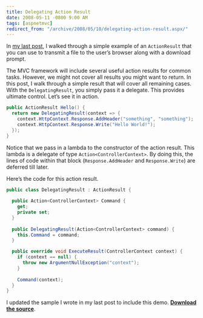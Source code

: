 ```yaml
---
title: Delegating Action Result
date: 2008-05-11 -0800 9:00 AM
tags: [aspnetmvc]
redirect_from: "/archive/2008/05/10/delegating-action-result.aspx/"
---
```


In [my last
post](https://haacked.com/archive/2008/05/10/writing-a-custom-file-download-action-result-for-asp.net-mvc.aspx "Download Action Result"),
I walked through a simple example of an `ActionResult` that you can use
to transmit a file to the user’s browser along with a download prompt.

The MVC framework will include several useful action results for common
tasks. However, we might not cover all results you might want to return.
In this post, I walk through a simple result that will cover all
remaining cases. With the `DelegatingResult`, you simply pass it a
delegate. This provides ultimate control. Let’s see it in action.

```csharp
public ActionResult Hello() {
  return new DelegatingResult(context => {
    context.HttpContext.Response.AddHeader("something", "something");
    context.HttpContext.Response.Write("Hello World!");
  });
}
```

Notice that we pass in a lambda to the constructor of the action result.
This lambda is a delegate of type `Action<ControllerContext>`. By doing
this, the lines of code within that block (`Response.AddHeader` and
`Response.Write`) are deferred till later.

Here’s the code for this action result.

```csharp
public class DelegatingResult : ActionResult {
    
  public Action<ControllerContext> Command {
    get;
    private set;
  }
    
  public DelegatingResult(Action<ControllerContext> command) {
    this.Command = command;
  }

  public override void ExecuteResult(ControllerContext context) {
    if (context == null) {
      throw new ArgumentNullException("context");
    }
        
    Command(context);
  }
}
```

I updated the sample I wrote in my last post to include this demo.
[**Download the source**](https://haacked.com/code/CustomActionResultDemo.zip "Custom Action Result Demo").
